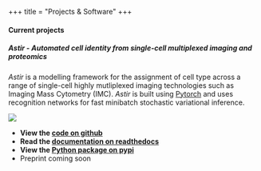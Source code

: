 +++
title = "Projects & Software"
+++

#### Current projects

##### Astir - Automated cell identity from single-cell multiplexed imaging and proteomics

_Astir_ is a modelling framework for the assignment of cell type across a range of single-cell highly mutliplexed imaging technologies such as Imaging Mass Cytometry (IMC). _Astir_ is built using [Pytorch](https://pytorch.org/docs/stable/torch.html) and uses recognition networks for fast minibatch stochastic variational inference.

<img src="https://www.camlab.ca/img/astir.png">

* **View the [code on github](https://www.github.com/camlab-bioml/astir)**
* **Read the [documentation on readthedocs](https://astir.readthedocs.io/en/latest/)**
* **View the [Python package on pypi](https://pypi.org/project/astir/)**
* Preprint coming soon


